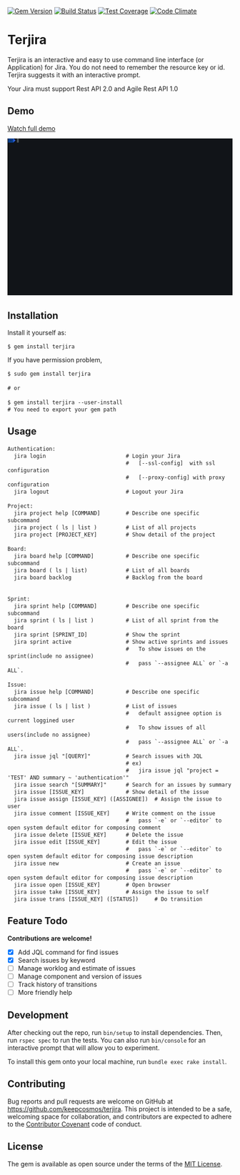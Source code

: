 [![Gem Version](https://badge.fury.io/rb/terjira.svg)](https://badge.fury.io/rb/terjira)
[![Build Status](https://travis-ci.org/keepcosmos/terjira.svg?branch=master)](https://travis-ci.org/keepcosmos/terjira)
[![Test Coverage](https://codeclimate.com/github/keepcosmos/terjira/badges/coverage.svg)](https://codeclimate.com/github/keepcosmos/terjira/coverage)
[![Code Climate](https://codeclimate.com/github/keepcosmos/terjira/badges/gpa.svg)](https://codeclimate.com/github/keepcosmos/terjira)

# Terjira

Terjira is an interactive and easy to use command line interface (or Application) for Jira. You do not need to remember the resource key or id. Terjira suggests it with an interactive prompt.

Your Jira must support Rest API 2.0 and Agile Rest API 1.0

## Demo
[Watch full demo](https://www.youtube.com/watch?v=T0hbhaXtH-Y)

[![Sample](./dev/demo.gif)](https://www.youtube.com/watch?v=T0hbhaXtH-Y)

## Installation

Install it yourself as:

    $ gem install terjira

If you have permission problem,

    $ sudo gem install terjira

    # or

    $ gem install terjira --user-install
    # You need to export your gem path


## Usage
```
Authentication:
  jira login                         # Login your Jira
                                     #   [--ssl-config]  with ssl configuration
                                     #   [--proxy-config] with proxy configuration
  jira logout                        # Logout your Jira

Project:
  jira project help [COMMAND]        # Describe one specific subcommand
  jira project ( ls | list )         # List of all projects
  jira project [PROJECT_KEY]         # Show detail of the project

Board:
  jira board help [COMMAND]          # Describe one specific subcommand
  jira board ( ls | list)            # List of all boards
  jira board backlog                 # Backlog from the board


Sprint:
  jira sprint help [COMMAND]         # Describe one specific subcommand
  jira sprint ( ls | list )          # List of all sprint from the board
  jira sprint [SPRINT_ID]            # Show the sprint
  jira sprint active                 # Show active sprints and issues
                                     #   To show issues on the sprint(include no assignee)
                                     #   pass `--assignee ALL` or `-a ALL`.

Issue:
  jira issue help [COMMAND]          # Describe one specific subcommand
  jira issue ( ls | list )           # List of issues
                                     #   default assignee option is current loggined user
                                     #   To show issues of all users(include no assignee)
                                     #   pass `--assignee ALL` or `-a ALL`.
  jira issue jql "[QUERY]"           # Search issues with JQL
                                     # ex)
                                     #   jira issue jql "project = 'TEST' AND summary ~ 'authentication'"
  jira issue search "[SUMMARY]"      # Search for an issues by summary
  jira issue [ISSUE_KEY]             # Show detail of the issue
  jira issue assign [ISSUE_KEY] ([ASSIGNEE])  # Assign the issue to user
  jira issue comment [ISSUE_KEY]     # Write comment on the issue
                                     #   pass `-e` or `--editor` to open system default editor for composing comment
  jira issue delete [ISSUE_KEY]      # Delete the issue
  jira issue edit [ISSUE_KEY]        # Edit the issue
                                     #   pass `-e` or `--editor` to open system default editor for composing issue description
  jira issue new                     # Create an issue
                                     #   pass `-e` or `--editor` to open system default editor for composing issue description
  jira issue open [ISSUE_KEY]        # Open browser
  jira issue take [ISSUE_KEY]        # Assign the issue to self
  jira issue trans [ISSUE_KEY] ([STATUS])     # Do transition

```


## Feature Todo
**Contributions are welcome!**
- [x] Add JQL command for find issues
- [x] Search issues by keyword
- [ ] Manage worklog and estimate of issues
- [ ] Manage component and version of issues
- [ ] Track history of transitions
- [ ] More friendly help

## Development

After checking out the repo, run `bin/setup` to install dependencies. Then, run `rspec spec` to run the tests. You can also run `bin/console` for an interactive prompt that will allow you to experiment.

To install this gem onto your local machine, run `bundle exec rake install`.

## Contributing

Bug reports and pull requests are welcome on GitHub at https://github.com/keepcosmos/terjira. This project is intended to be a safe, welcoming space for collaboration, and contributors are expected to adhere to the [Contributor Covenant](http://contributor-covenant.org) code of conduct.


## License

The gem is available as open source under the terms of the [MIT License](http://opensource.org/licenses/MIT).

